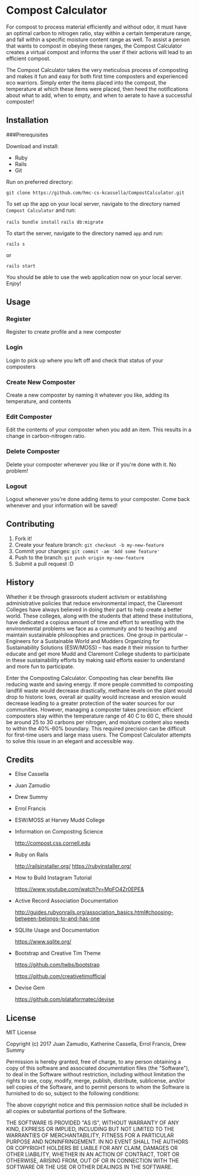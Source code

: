 # Compost Calculator

For compost to process material efficiently and without odor, it must have an optimal carbon to nitrogen ratio, stay within a certain temperature range, and fall within a specific moisture content range as well. To assist a person that wants to compost in obeying these ranges, the Compost Calculator creates a virtual compost and informs the user if their actions will lead to an efficient compost.

The Compost Calculator takes the very meticulous process of composting and makes it fun and easy for both first time composters and experienced eco warriors. Simply enter the items placed into the compost, the temperature at which these items were placed, then heed the notifications about what to add, when to empty, and when to aerate to have a successful composter!

## Installation

  ###Prerequisites

  Download and install: 
  
  - Ruby
  - Rails
  - Git

Run on preferred directory:

`git clone https://github.com/hmc-cs-kcassella/CompostCalculator.git`

To set up the app on your local server, navigate to the directory named `Compost Calculator` and run:

`rails bundle install`
`rails db:migrate`

To start the server, navigate to the directory named `app` and run:

`rails s`

or

`rails start`

You should be able to use the web application now on your local server. Enjoy!

## Usage

  ### Register
  
  Register to create profile and a new composter

  ### Login
  
  Login to pick up where you left off and check that status of your composters

  ### Create New Composter
  
  Create a new composter by naming it whatever you like, adding its temperature, and contents

  ### Edit Composter

  Edit the contents of your composter when you add an item. This results in a change in carbon-nitrogen ratio.

  ### Delete Composter

  Delete your composter whenever you like or if you're done with it. No problem!

  ### Logout

  Logout whenever you're done adding items to your composter. Come back whenever and your information will be saved!

## Contributing

1. Fork it!
2. Create your feature branch: `git checkout -b my-new-feature`
3. Commit your changes: `git commit -am 'Add some feature'`
4. Push to the branch: `git push origin my-new-feature`
5. Submit a pull request :D

## History

Whether it be through grassroots student activism or establishing administrative policies that reduce environmental impact, the Claremont Colleges have always believed in doing their part to help create a better world. These colleges, along with the students that attend these institutions, have dedicated a copious amount of time and effort to wrestling with the environmental problems we face as a community and to teaching and maintain sustainable philosophies and practices. One group in particular – Engineers for a Sustainable World and Mudders Organizing for Sustainability Solutions (ESW/MOSS) – has made it their mission to further educate and get more Mudd and Claremont College students to participate in these sustainability efforts by making said efforts easier to understand and more fun to participate. 

Enter the Composting Calculator. Composting has clear benefits like reducing waste and saving energy. If more people committed to composting landfill waste would decrease drastically, methane levels on the plant would drop to historic lows, overall air quality would increase and erosion would decrease leading to a greater protection of the water sources for our communities. However, managing a composter takes precision: efficient composters stay within the temperature range of 40 C to 60 C, there should be around 25 to 30 carbons per nitrogen, and moisture content also needs to within the 40%-60% boundary. This required precision can be difficult for first-time users and large mass users. The Compost Calculator attempts to solve this issue in an elegant and accessible way.

## Credits

- Elise Cassella

- Juan Zamudio

- Drew Summy

- Errol Francis

- ESW/MOSS at Harvey Mudd College

- Information on Composting Science
  
  http://compost.css.cornell.edu

- Ruby on Rails
  
  http://railsinstaller.org/
  https://rubyinstaller.org/

- How to Build Instagram Tutorial

  https://www.youtube.com/watch?v=MpFO4Zr0EPE&

- Active Record Association Documentation
  
  http://guides.rubyonrails.org/association_basics.html#choosing-between-belongs-to-and-has-one

- SQLlite Usage and Documentation

  https://www.sqlite.org/

- Bootstrap and Creative Tim Theme
  
  https://github.com/twbs/bootstrap

  https://github.com/creativetimofficial

- Devise Gem

  https://github.com/plataformatec/devise

## License

MIT License

Copyright (c) 2017 Juan Zamudio, Katherine Cassella, Errol Francis, Drew Summy

Permission is hereby granted, free of charge, to any person obtaining a copy
of this software and associated documentation files (the "Software"), to deal
in the Software without restriction, including without limitation the rights
to use, copy, modify, merge, publish, distribute, sublicense, and/or sell
copies of the Software, and to permit persons to whom the Software is
furnished to do so, subject to the following conditions:

The above copyright notice and this permission notice shall be included in all
copies or substantial portions of the Software.

THE SOFTWARE IS PROVIDED "AS IS", WITHOUT WARRANTY OF ANY KIND, EXPRESS OR
IMPLIED, INCLUDING BUT NOT LIMITED TO THE WARRANTIES OF MERCHANTABILITY,
FITNESS FOR A PARTICULAR PURPOSE AND NONINFRINGEMENT. IN NO EVENT SHALL THE
AUTHORS OR COPYRIGHT HOLDERS BE LIABLE FOR ANY CLAIM, DAMAGES OR OTHER
LIABILITY, WHETHER IN AN ACTION OF CONTRACT, TORT OR OTHERWISE, ARISING FROM,
OUT OF OR IN CONNECTION WITH THE SOFTWARE OR THE USE OR OTHER DEALINGS IN THE
SOFTWARE.